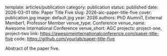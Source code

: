 template: articles/publication
category: publication
status: published
date: 2026-03-01
title: Paper Title Five
slug: 2026-aic-paper-title-five
cover: publication.jpg
image: default.jpg
year: 2026
authors: PhD Alumni1, External Member1, Professor Member
venue_type: Conference
venue_name: Awesome International Conference
venue_short: AGC
projects: project-one, project-two
link: https://awesomeinternationalconference.com/paper-title-five
code: https://github.com/yourlab/paper-title-five

Abstract of the paper five.
